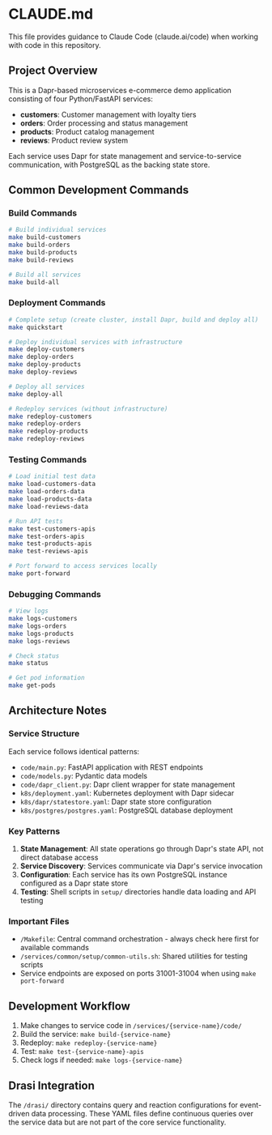 # CLAUDE.md

This file provides guidance to Claude Code (claude.ai/code) when working with code in this repository.

## Project Overview

This is a Dapr-based microservices e-commerce demo application consisting of four Python/FastAPI services:
- **customers**: Customer management with loyalty tiers
- **orders**: Order processing and status management  
- **products**: Product catalog management
- **reviews**: Product review system

Each service uses Dapr for state management and service-to-service communication, with PostgreSQL as the backing state store.

## Common Development Commands

### Build Commands
```bash
# Build individual services
make build-customers
make build-orders
make build-products
make build-reviews

# Build all services
make build-all
```

### Deployment Commands
```bash
# Complete setup (create cluster, install Dapr, build and deploy all)
make quickstart

# Deploy individual services with infrastructure
make deploy-customers
make deploy-orders
make deploy-products
make deploy-reviews

# Deploy all services
make deploy-all

# Redeploy services (without infrastructure)
make redeploy-customers
make redeploy-orders
make redeploy-products
make redeploy-reviews
```

### Testing Commands
```bash
# Load initial test data
make load-customers-data
make load-orders-data
make load-products-data
make load-reviews-data

# Run API tests
make test-customers-apis
make test-orders-apis
make test-products-apis
make test-reviews-apis

# Port forward to access services locally
make port-forward
```

### Debugging Commands
```bash
# View logs
make logs-customers
make logs-orders
make logs-products
make logs-reviews

# Check status
make status

# Get pod information
make get-pods
```

## Architecture Notes

### Service Structure
Each service follows identical patterns:
- `code/main.py`: FastAPI application with REST endpoints
- `code/models.py`: Pydantic data models
- `code/dapr_client.py`: Dapr client wrapper for state management
- `k8s/deployment.yaml`: Kubernetes deployment with Dapr sidecar
- `k8s/dapr/statestore.yaml`: Dapr state store configuration
- `k8s/postgres/postgres.yaml`: PostgreSQL database deployment

### Key Patterns
1. **State Management**: All state operations go through Dapr's state API, not direct database access
2. **Service Discovery**: Services communicate via Dapr's service invocation
3. **Configuration**: Each service has its own PostgreSQL instance configured as a Dapr state store
4. **Testing**: Shell scripts in `setup/` directories handle data loading and API testing

### Important Files
- `/Makefile`: Central command orchestration - always check here first for available commands
- `/services/common/setup/common-utils.sh`: Shared utilities for testing scripts
- Service endpoints are exposed on ports 31001-31004 when using `make port-forward`

## Development Workflow

1. Make changes to service code in `/services/{service-name}/code/`
2. Build the service: `make build-{service-name}`
3. Redeploy: `make redeploy-{service-name}`
4. Test: `make test-{service-name}-apis`
5. Check logs if needed: `make logs-{service-name}`

## Drasi Integration

The `/drasi/` directory contains query and reaction configurations for event-driven data processing. These YAML files define continuous queries over the service data but are not part of the core service functionality.